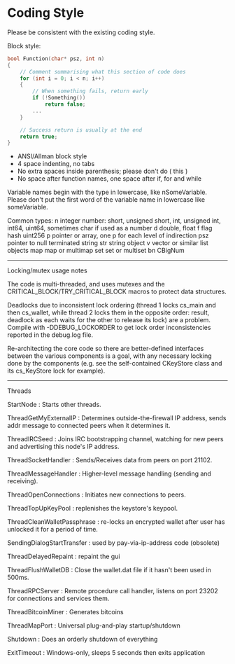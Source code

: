 # Coding Style

Please be consistent with the existing coding style.

Block style:

```c++
bool Function(char* psz, int n)
{
    // Comment summarising what this section of code does
    for (int i = 0; i < n; i++)
    {
        // When something fails, return early
        if (!Something())
            return false;
        ...
    }

    // Success return is usually at the end
    return true;
}
```

- ANSI/Allman block style
- 4 space indenting, no tabs
- No extra spaces inside parenthesis; please don't do ( this )
- No space after function names, one space after if, for and while

Variable names begin with the type in lowercase, like nSomeVariable.
Please don't put the first word of the variable name in lowercase like
someVariable.

Common types:
n       integer number: short, unsigned short, int, unsigned int,
            int64, uint64, sometimes char if used as a number
d       double, float
f       flag
hash    uint256
p       pointer or array, one p for each level of indirection
psz     pointer to null terminated string
str     string object
v       vector or similar list objects
map     map or multimap
set     set or multiset
bn      CBigNum

-------------------------
Locking/mutex usage notes

The code is multi-threaded, and uses mutexes and the
CRITICAL_BLOCK/TRY_CRITICAL_BLOCK macros to protect data structures.

Deadlocks due to inconsistent lock ordering (thread 1 locks cs_main
and then cs_wallet, while thread 2 locks them in the opposite order:
result, deadlock as each waits for the other to release its lock) are
a problem. Compile with -DDEBUG_LOCKORDER to get lock order
inconsistencies reported in the debug.log file.

Re-architecting the core code so there are better-defined interfaces
between the various components is a goal, with any necessary locking
done by the components (e.g. see the self-contained CKeyStore class
and its cs_KeyStore lock for example).

-------
Threads

StartNode : Starts other threads.

ThreadGetMyExternalIP : Determines outside-the-firewall IP address,
sends addr message to connected peers when it determines it. 

ThreadIRCSeed : Joins IRC bootstrapping channel, watching for new
peers and advertising this node's IP address. 

ThreadSocketHandler : Sends/Receives data from peers on port 21102.

ThreadMessageHandler : Higher-level message handling (sending and
receiving).

ThreadOpenConnections : Initiates new connections to peers.

ThreadTopUpKeyPool : replenishes the keystore's keypool.

ThreadCleanWalletPassphrase : re-locks an encrypted wallet after user
has unlocked it for a period of time. 

SendingDialogStartTransfer : used by pay-via-ip-address code (obsolete)

ThreadDelayedRepaint : repaint the gui 

ThreadFlushWalletDB : Close the wallet.dat file if it hasn't been used
in 500ms.

ThreadRPCServer : Remote procedure call handler, listens on port 23202
for connections and services them.

ThreadBitcoinMiner : Generates bitcoins

ThreadMapPort : Universal plug-and-play startup/shutdown

Shutdown : Does an orderly shutdown of everything

ExitTimeout : Windows-only, sleeps 5 seconds then exits application
